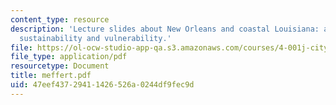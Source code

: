 ```yaml
---
content_type: resource
description: 'Lecture slides about New Orleans and coastal Louisiana: a review on
  sustainability and vulnerability.'
file: https://ol-ocw-studio-app-qa.s3.amazonaws.com/courses/4-001j-cityscope-new-orleans-spring-2007/47eef43729411426526a0244df9fec9d_meffert.pdf
file_type: application/pdf
resourcetype: Document
title: meffert.pdf
uid: 47eef437-2941-1426-526a-0244df9fec9d
---
```

